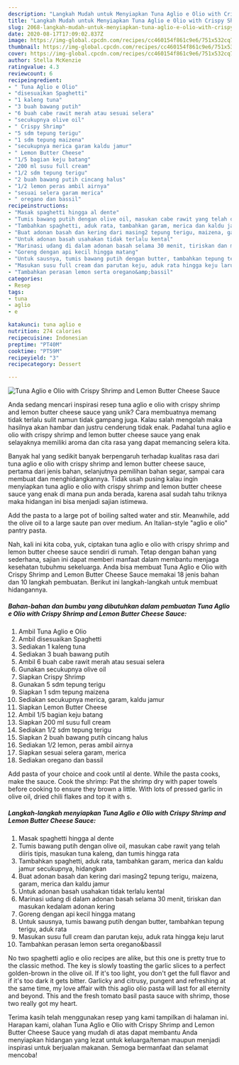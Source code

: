 ```yaml
---
description: "Langkah Mudah untuk Menyiapkan Tuna Aglio e Olio with Crispy Shrimp and Lemon Butter Cheese Sauce, Bikin Ngiler"
title: "Langkah Mudah untuk Menyiapkan Tuna Aglio e Olio with Crispy Shrimp and Lemon Butter Cheese Sauce, Bikin Ngiler"
slug: 2068-langkah-mudah-untuk-menyiapkan-tuna-aglio-e-olio-with-crispy-shrimp-and-lemon-butter-cheese-sauce-bikin-ngiler
date: 2020-08-17T17:09:02.837Z
image: https://img-global.cpcdn.com/recipes/cc460154f861c9e6/751x532cq70/tuna-aglio-e-olio-with-crispy-shrimp-and-lemon-butter-cheese-sauce-foto-resep-utama.jpg
thumbnail: https://img-global.cpcdn.com/recipes/cc460154f861c9e6/751x532cq70/tuna-aglio-e-olio-with-crispy-shrimp-and-lemon-butter-cheese-sauce-foto-resep-utama.jpg
cover: https://img-global.cpcdn.com/recipes/cc460154f861c9e6/751x532cq70/tuna-aglio-e-olio-with-crispy-shrimp-and-lemon-butter-cheese-sauce-foto-resep-utama.jpg
author: Stella McKenzie
ratingvalue: 4.3
reviewcount: 6
recipeingredient:
- " Tuna Aglio e Olio"
- "disesuaikan Spaghetti"
- "1 kaleng tuna"
- "3 buah bawang putih"
- "6 buah cabe rawit merah atau sesuai selera"
- "secukupnya olive oil"
- " Crispy Shrimp"
- "5 sdm tepung terigu"
- "1 sdm tepung maizena"
- "secukupnya merica garam kaldu jamur"
- " Lemon Butter Cheese"
- "1/5 bagian keju batang"
- "200 ml susu full cream"
- "1/2 sdm tepung terigu"
- "2 buah bawang putih cincang halus"
- "1/2 lemon peras ambil airnya"
- "sesuai selera garam merica"
- " oregano dan bassil"
recipeinstructions:
- "Masak spaghetti hingga al dente"
- "Tumis bawang putih dengan olive oil, masukan cabe rawit yang telah diiris tipis, masukan tuna kaleng, dan tumis hingga rata"
- "Tambahkan spaghetti, aduk rata, tambahkan garam, merica dan kaldu jamur secukupnya, hidangkan"
- "Buat adonan basah dan kering dari masing2 tepung terigu, maizena, garam, merica dan kaldu jamur"
- "Untuk adonan basah usahakan tidak terlalu kental"
- "Marinasi udang di dalam adonan basah selama 30 menit, tiriskan dan masukan kedalam adonan kering"
- "Goreng dengan api kecil hingga matang"
- "Untuk sausnya, tumis bawang putih dengan butter, tambahkan tepung terigu, aduk rata"
- "Masukan susu full cream dan parutan keju, aduk rata hingga keju larut"
- "Tambahkan perasan lemon serta oregano&amp;bassil"
categories:
- Resep
tags:
- tuna
- aglio
- e

katakunci: tuna aglio e 
nutrition: 274 calories
recipecuisine: Indonesian
preptime: "PT40M"
cooktime: "PT59M"
recipeyield: "3"
recipecategory: Dessert

---
```



![Tuna Aglio e Olio with Crispy Shrimp and Lemon Butter Cheese Sauce](https://img-global.cpcdn.com/recipes/cc460154f861c9e6/751x532cq70/tuna-aglio-e-olio-with-crispy-shrimp-and-lemon-butter-cheese-sauce-foto-resep-utama.jpg)

Anda sedang mencari inspirasi resep tuna aglio e olio with crispy shrimp and lemon butter cheese sauce yang unik? Cara membuatnya memang tidak terlalu sulit namun tidak gampang juga. Kalau salah mengolah maka hasilnya akan hambar dan justru cenderung tidak enak. Padahal tuna aglio e olio with crispy shrimp and lemon butter cheese sauce yang enak selayaknya memiliki aroma dan cita rasa yang dapat memancing selera kita.

Banyak hal yang sedikit banyak berpengaruh terhadap kualitas rasa dari tuna aglio e olio with crispy shrimp and lemon butter cheese sauce, pertama dari jenis bahan, selanjutnya pemilihan bahan segar, sampai cara membuat dan menghidangkannya. Tidak usah pusing kalau ingin menyiapkan tuna aglio e olio with crispy shrimp and lemon butter cheese sauce yang enak di mana pun anda berada, karena asal sudah tahu triknya maka hidangan ini bisa menjadi sajian istimewa.

Add the pasta to a large pot of boiling salted water and stir. Meanwhile, add the olive oil to a large saute pan over medium. An Italian-style &#34;aglio e olio&#34; pantry pasta.


Nah, kali ini kita coba, yuk, ciptakan tuna aglio e olio with crispy shrimp and lemon butter cheese sauce sendiri di rumah. Tetap dengan bahan yang sederhana, sajian ini dapat memberi manfaat dalam membantu menjaga kesehatan tubuhmu sekeluarga. Anda bisa membuat Tuna Aglio e Olio with Crispy Shrimp and Lemon Butter Cheese Sauce memakai 18 jenis bahan dan 10 langkah pembuatan. Berikut ini langkah-langkah untuk membuat hidangannya.

<!--inarticleads1-->

##### Bahan-bahan dan bumbu yang dibutuhkan dalam pembuatan Tuna Aglio e Olio with Crispy Shrimp and Lemon Butter Cheese Sauce:

1. Ambil  Tuna Aglio e Olio
1. Ambil disesuaikan Spaghetti
1. Sediakan 1 kaleng tuna
1. Sediakan 3 buah bawang putih
1. Ambil 6 buah cabe rawit merah atau sesuai selera
1. Gunakan secukupnya olive oil
1. Siapkan  Crispy Shrimp
1. Gunakan 5 sdm tepung terigu
1. Siapkan 1 sdm tepung maizena
1. Sediakan secukupnya merica, garam, kaldu jamur
1. Siapkan  Lemon Butter Cheese
1. Ambil 1/5 bagian keju batang
1. Siapkan 200 ml susu full cream
1. Sediakan 1/2 sdm tepung terigu
1. Siapkan 2 buah bawang putih cincang halus
1. Sediakan 1/2 lemon, peras ambil airnya
1. Siapkan sesuai selera garam, merica
1. Sediakan  oregano dan bassil


Add pasta of your choice and cook until al dente. While the pasta cooks, make the sauce. Cook the shrimp: Pat the shrimp dry with paper towels before cooking to ensure they brown a little. With lots of pressed garlic in olive oil, dried chili flakes and top it with s. 

<!--inarticleads2-->

##### Langkah-langkah menyiapkan Tuna Aglio e Olio with Crispy Shrimp and Lemon Butter Cheese Sauce:

1. Masak spaghetti hingga al dente
1. Tumis bawang putih dengan olive oil, masukan cabe rawit yang telah diiris tipis, masukan tuna kaleng, dan tumis hingga rata
1. Tambahkan spaghetti, aduk rata, tambahkan garam, merica dan kaldu jamur secukupnya, hidangkan
1. Buat adonan basah dan kering dari masing2 tepung terigu, maizena, garam, merica dan kaldu jamur
1. Untuk adonan basah usahakan tidak terlalu kental
1. Marinasi udang di dalam adonan basah selama 30 menit, tiriskan dan masukan kedalam adonan kering
1. Goreng dengan api kecil hingga matang
1. Untuk sausnya, tumis bawang putih dengan butter, tambahkan tepung terigu, aduk rata
1. Masukan susu full cream dan parutan keju, aduk rata hingga keju larut
1. Tambahkan perasan lemon serta oregano&amp;bassil


No two spaghetti aglio e olio recipes are alike, but this one is pretty true to the classic method. The key is slowly toasting the garlic slices to a perfect golden-brown in the olive oil. If it&#39;s too light, you don&#39;t get the full flavor and if it&#39;s too dark it gets bitter. Garlicky and citrusy, pungent and refreshing at the same time, my love affair with this aglio olio pasta will last for all eternity and beyond. This and the fresh tomato basil pasta sauce with shrimp, those two really got my heart. 

Terima kasih telah menggunakan resep yang kami tampilkan di halaman ini. Harapan kami, olahan Tuna Aglio e Olio with Crispy Shrimp and Lemon Butter Cheese Sauce yang mudah di atas dapat membantu Anda menyiapkan hidangan yang lezat untuk keluarga/teman maupun menjadi inspirasi untuk berjualan makanan. Semoga bermanfaat dan selamat mencoba!
